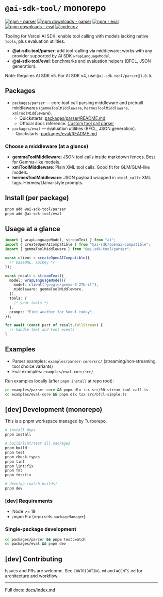 # `@ai-sdk-tool/` monorepo

[![npm - parser](https://img.shields.io/npm/v/@ai-sdk-tool/parser)](https://www.npmjs.com/package/@ai-sdk-tool/parser)
[![npm downloads - parser](https://img.shields.io/npm/dt/@ai-sdk-tool/parser)](https://www.npmjs.com/package/@ai-sdk-tool/parser)
[![npm - eval](https://img.shields.io/npm/v/@ai-sdk-tool/eval)](https://www.npmjs.com/package/@ai-sdk-tool/eval)
[![npm downloads - eval](https://img.shields.io/npm/dt/@ai-sdk-tool/eval)](https://www.npmjs.com/package/@ai-sdk-tool/eval)
[![codecov](https://codecov.io/gh/minpeter/ai-sdk-tool-call-middleware/branch/main/graph/badge.svg)](https://codecov.io/gh/minpeter/ai-sdk-tool-call-middleware)

Tooling for Vercel AI SDK: enable tool calling with models lacking native `tools`, plus evaluation utilities.

- **@ai-sdk-tool/parser**: add tool-calling via middleware; works with any provider supported by AI SDK `wrapLanguageModel`.
- **@ai-sdk-tool/eval**: benchmarks and evaluation helpers (BFCL, JSON generation).

Note: Requires AI SDK v5. For AI SDK v4, use `@ai-sdk-tool/parser@1.0.0`.

## Packages

- `packages/parser` — core tool‑call parsing middleware and prebuilt middlewares (`gemmaToolMiddleware`, `hermesToolMiddleware`, `xmlToolMiddleware`).
  - Quickstarts: [packages/parser/README.md](packages/parser/README.md)
  - Official docs reference: [Custom tool call parser](https://ai-sdk.dev/docs/ai-sdk-core/middleware#custom-tool-call-parser)
- `packages/eval` — evaluation utilities (BFCL, JSON generation).  
  – Quickstarts: [packages/eval/README.md](packages/eval/README.md)

### Choose a middleware (at a glance)

- **gemmaToolMiddleware**: JSON tool calls inside markdown fences. Best for Gemma-like models.
- **xmlToolMiddleware**: Plain XML tool calls. Good fit for GLM/GLM-like models.
- **hermesToolMiddleware**: JSON payload wrapped in `<tool_call>` XML tags. Hermes/Llama-style prompts.

## Install (per package)

```bash
pnpm add @ai-sdk-tool/parser
pnpm add @ai-sdk-tool/eval
```

## Usage at a glance

```ts
import { wrapLanguageModel, streamText } from "ai";
import { createOpenAICompatible } from "@ai-sdk/openai-compatible";
import { gemmaToolMiddleware } from "@ai-sdk-tool/parser";

const client = createOpenAICompatible({
  /* baseURL, apiKey */
});

const result = streamText({
  model: wrapLanguageModel({
    model: client("google/gemma-3-27b-it"),
    middleware: gemmaToolMiddleware,
  }),
  tools: {
    /* your tools */
  },
  prompt: "Find weather for Seoul today",
});

for await (const part of result.fullStream) {
  // handle text and tool events
}
```

## Examples

- Parser examples: `examples/parser-core/src/` (streaming/non‑streaming, tool choice variants)
- Eval examples: `examples/eval-core/src/`

Run examples locally (after `pnpm install` at repo root):

```bash
cd examples/parser-core && pnpm dlx tsx src/00-stream-tool-call.ts
cd examples/eval-core && pnpm dlx tsx src/bfcl-simple.ts
```

## [dev] Development (monorepo)

This is a pnpm workspace managed by Turborepo.

```bash
# install deps
pnpm install

# build/lint/test all packages
pnpm build
pnpm test
pnpm check-types
pnpm lint
pnpm lint:fix
pnpm fmt
pnpm fmt:fix

# develop (watch builds)
pnpm dev
```

### [dev] Requirements

- Node >= 18
- pnpm 9.x (repo sets `packageManager`)

### Single‑package development

```bash
cd packages/parser && pnpm test:watch
cd packages/eval && pnpm dev
```

## [dev] Contributing

Issues and PRs are welcome. See `CONTRIBUTING.md` and `AGENTS.md` for architecture and workflow.

---

Full docs: [docs/index.md](docs/index.md)
